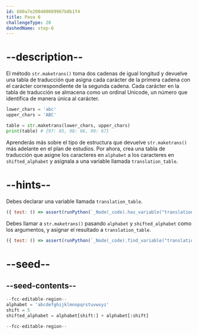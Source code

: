 ```yaml
---
id: 680a7e200400089967b8b1f4
title: Paso 6
challengeType: 20
dashedName: step-6
---
```


# --description--

El método `str.maketrans()` toma dos cadenas de igual longitud y devuelve una tabla de traducción que asigna cada carácter de la primera cadena con el carácter correspondiente de la segunda cadena. Cada carácter en la tabla de traducción se almacena como un ordinal Unicode, un número que identifica de manera única al carácter.

```py
lower_chars = 'abc'
upper_chars = 'ABC'

table = str.maketrans(lower_chars, upper_chars)
print(table) # {97: 65, 98: 66, 99: 67}
```

Aprenderás más sobre el tipo de estructura que devuelve `str.maketrans()` más adelante en el plan de estudios. Por ahora, crea una tabla de traducción que asigne los caracteres en `alphabet` a los caracteres en `shifted_alphabet` y asígnala a una variable llamada `translation_table`.

# --hints--

Debes declarar una variable llamada `translation_table`.

```js
({ test: () => assert(runPython(`_Node(_code).has_variable("translation_table")`)) })
```

Debes llamar a `str.maketrans()` pasando `alphabet` y `shifted_alphabet` como los argumentos, y asignar el resultado a `translation_table`.

```js
({ test: () => assert(runPython(`_Node(_code).find_variable("translation_table").is_equivalent("translation_table = str.maketrans(alphabet, shifted_alphabet)")`)) })
```

# --seed--

## --seed-contents--

```py
--fcc-editable-region--
alphabet = 'abcdefghijklmnopqrstuvwxyz'
shift = 5
shifted_alphabet = alphabet[shift:] + alphabet[:shift]

--fcc-editable-region--
```
